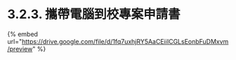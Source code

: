 # 3.2.3. 攜帶電腦到校專案申請書

{% embed url="https://drive.google.com/file/d/1fq7uxhjRY5AaCEiiICGLsEonbFuDMxvm/preview" %}



